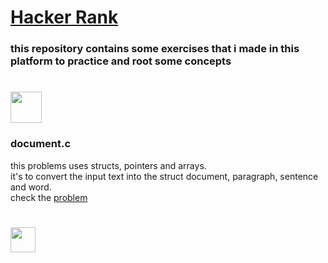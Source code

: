 # [Hacker Rank](https://www.hackerrank.com/)

### this repository contains some exercises that i made in this platform to practice and root some concepts

# <img src="https://cdn.jsdelivr.net/gh/devicons/devicon@latest/icons/c/c-original.svg" width="50" heigh="50"/>

### document.c
this problems uses structs, pointers and arrays.<br>
it's to convert the input text into the struct document, paragraph, sentence and word.<br>
check the <a href="https://www.hackerrank.com/challenges/structuring-the-document">problem</a>

# <img src="https://cdn.jsdelivr.net/gh/devicons/devicon/icons/java/java-original.svg" width="40" height="40"/>
